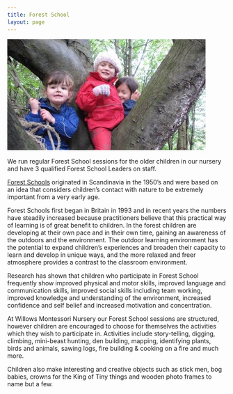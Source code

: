 ```yaml
---
title: Forest School
layout: page
---
```


![](/img/fs_tree.jpg)

We run regular Forest School sessions for the older children in our nursery and have 3 qualified Forest School Leaders on staff.

[Forest Schools](http://www.forestschoolassociation.org) originated in Scandinavia in the 1950’s and were based on an idea that considers children’s contact with nature to be extremely important from a very early age.

Forest Schools first began in Britain in 1993 and in recent years the numbers have steadily increased because practitioners believe that this practical way of learning is of great benefit to children. In the forest children are developing at their own pace and in their own time, gaining an awareness of the outdoors and the environment. The outdoor learning environment has the potential to expand children’s experiences and broaden their capacity to learn and develop in unique ways, and the more relaxed and freer atmosphere provides a contrast to the classroom environment.

Research has shown that children who participate in Forest School frequently show improved physical and motor skills, improved language and communication skills, improved social skills including team working, improved knowledge and understanding of the environment, increased confidence and self belief and increased motivation and concentration.

At Willows Montessori Nursery our Forest School sessions are structured, however children are encouraged to choose for themselves the activities which they wish to participate in. Activities include story-telling, digging, climbing, mini-beast hunting, den building, mapping, identifying plants, birds and animals, sawing logs, fire building & cooking on a fire and much more.

Children also make interesting and creative objects such as stick men, bog babies, crowns for the King of Tiny things and wooden photo frames to name but a few.

